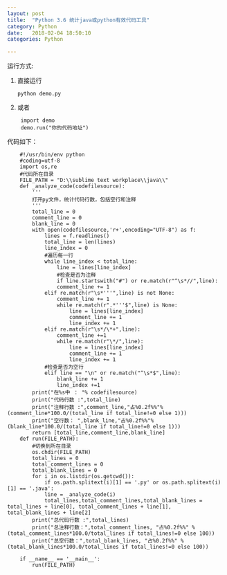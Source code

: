 ```yaml
---
layout: post
title:  "Python 3.6 统计java或python有效代码工具"
category: Python
date:   2018-02-04 18:50:10
categories: Python

---
```

运行方式:

1. 直接运行
 
	`python demo.py`
2. 或者

	    import demo
	    demo.run("你的代码地址")

代码如下：

		#!/usr/bin/env python
		#coding=utf-8
		import os,re
		#代码所在目录
		FILE_PATH = "D:\\sublime text workplace\\java\\"
		def _analyze_code(codefilesource):
			'''
			打开py文件，统计代码行数，包括空行和注释
			'''
			total_line = 0
			comment_line = 0
			blank_line = 0
			with open(codefilesource,'r+',encoding="UTF-8") as f:
				lines = f.readlines()
				total_line = len(lines)
				line_index = 0
				#遍历每一行
				while line_index < total_line:
					line = lines[line_index]
					#检查是否为注释
					if line.startswith("#") or re.match(r"^\s*//",line):
					comment_line += 1
				elif re.match(r"\s*'''",line) is not None:
					comment_line += 1
					while re.match(r".*'''$",line) is None:
						line = lines[line_index]
						comment_line += 1
						line_index += 1
				elif re.match(r"\s*/\*+",line):
					comment_line +=1
					while re.match(r"\*/",line):
						line = lines[line_index]
						comment_line += 1
						line_index += 1
				#检查是否为空行
				elif line == "\n" or re.match("^\s*$",line):
					blank_line += 1
					line_index +=1
			print("在%s中 ： "% codefilesource)
			print("代码行数 :",total_line)
			print("注释行数 :",comment_line,"占%0.2f%%"%(comment_line*100.0/(total_line if total_line!=0 else 1)))
			print("空行数： ",blank_line,"占%0.2f%%"%(blank_line*100.0/(total_line if total_line!=0 else 1)))
			return [total_line,comment_line,blank_line]
		def run(FILE_PATH):
			#切换到所在目录
			os.chdir(FILE_PATH)
			total_lines = 0
			total_comment_lines = 0
			total_blank_lines = 0
			for i in os.listdir(os.getcwd()):
				if os.path.splitext(i)[1] == '.py' or os.path.splitext(i)[1] == '.java':
				line = _analyze_code(i)
				total_lines,total_comment_lines,total_blank_lines = total_lines + line[0], total_comment_lines + line[1], total_blank_lines + line[2]
			print("总代码行数 :",total_lines)
			print("总注释行数：",total_comment_lines, "占%0.2f%%" % (total_comment_lines*100.0/total_lines if total_lines!=0 else 100))
			print("总空行数：",total_blank_lines, "占%0.2f%%" % (total_blank_lines*100.0/total_lines if total_lines!=0 else 100))
		
		if __name__ == '__main__':
			run(FILE_PATH)